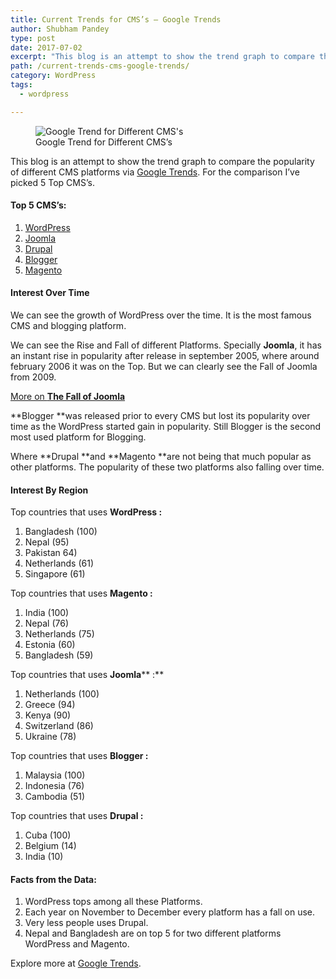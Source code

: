```yaml
---
title: Current Trends for CMS’s – Google Trends
author: Shubham Pandey
type: post
date: 2017-07-02
excerpt: "This blog is an attempt to show the trend graph to compare the popularity of different CMS platforms via Google Trends. For the comparison I've picked 5 Top CMS's."
path: /current-trends-cms-google-trends/
category: WordPress
tags:
  - wordpress

---
```

<figure id="attachment_679"><img class="size-full wp-image-679" src="/resources/uploads/2017/07/Screenshot-from-2017-07-02-14-56-46.png?resize=640%2C327" alt="Google Trend for Different CMS's" /><figcaption class="wp-caption-text">Google Trend for Different CMS&#8217;s</figcaption></figure>

This blog is an attempt to show the trend graph to compare the popularity of different CMS platforms via [Google Trends][2]. For the comparison I&#8217;ve picked 5 Top CMS&#8217;s.

#### Top 5 CMS&#8217;s:

  1. [WordPress][3]
  2. [Joomla][4]
  3. [Drupal][5]
  4. [Blogger][6]
  5. [Magento][7]

#### Interest Over Time



We can see the growth of WordPress over the time. It is the most famous CMS and blogging platform.

We can see the Rise and Fall of different Platforms. Specially **Joomla**, it has an instant rise in popularity after release in september 2005, where around february 2006 it was on the Top. But we can clearly see the Fall of Joomla from 2009.

[More on **The Fall of Joomla**][8]

**Blogger **was released prior to every CMS but lost its popularity over time as the WordPress started gain in popularity. Still Blogger is the second most used platform for Blogging.

Where **Drupal **and **Magento **are not being that much popular as other platforms. The popularity of these two platforms also falling over time.



#### Interest By Region



Top countries that uses **WordPress :**

  1. Bangladesh (100)
  2. Nepal (95)
  3. Pakistan 64)
  4. Netherlands (61)
  5. Singapore (61)

Top countries that uses **Magento :**

  1. India (100)
  2. Nepal (76)
  3. Netherlands (75)
  4. Estonia (60)
  5. Bangladesh (59)

Top countries that uses **Joomla**** :**

  1. Netherlands (100)
  2. Greece (94)
  3. Kenya (90)
  4. Switzerland (86)
  5. Ukraine (78)

Top countries that uses **Blogger :**

  1. Malaysia (100)
  2. Indonesia (76)
  3. Cambodia (51)

Top countries that uses **Drupal :**

  1. Cuba (100)
  2. Belgium (14)
  3. India (10)

#### Facts from the Data:

  1. WordPress tops among all these Platforms.
  2. Each year on November to December every platform has a fall on use.
  3. Very less people uses Drupal.
  4. Nepal and Bangladesh are on top 5 for two different platforms WordPress and Magento.

Explore more at [Google Trends][9].

 [1]: /resources/uploads/2017/07/Screenshot-from-2017-07-02-14-56-46.png
 [2]: https://trends.google.com/trends/
 [3]: https://wordpress.org
 [4]: https://www.joomla.org/
 [5]: https://www.drupal.org/
 [6]: https://www.blogger.com/
 [7]: https://magento.com/
 [8]: https://magazine.joomla.org/issues/issue-june-2016/item/3057-the-fall-of-joomla
 [9]: https://trends.google.com/trends/explore?date=all&q=drupal,WordPress,Magento,joomla,blogger